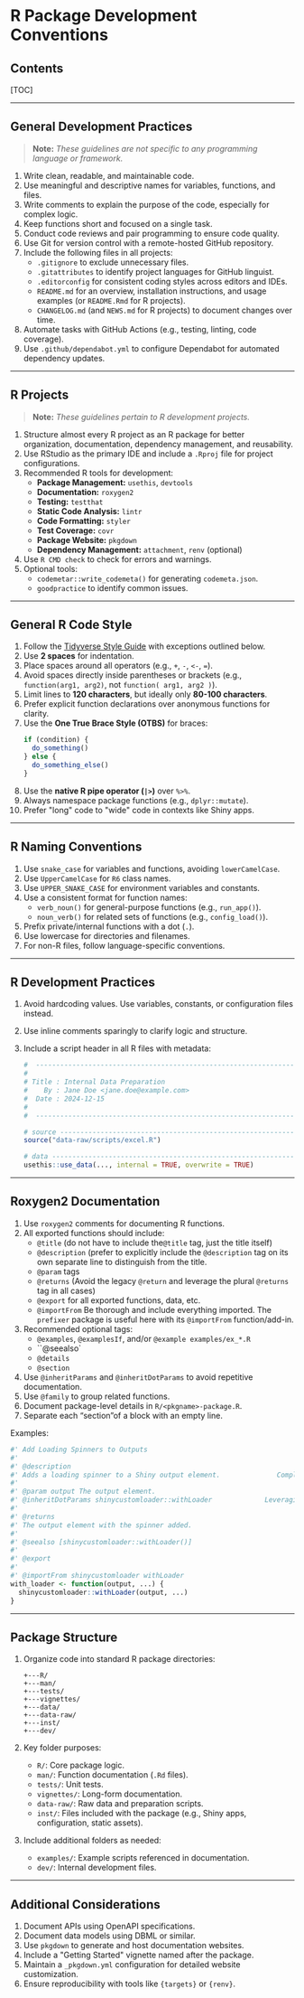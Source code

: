# R Package Development Conventions

## Contents

[TOC]

---

## General Development Practices

> **Note:** *These guidelines are not specific to any programming language or framework.*

1. Write clean, readable, and maintainable code.
2. Use meaningful and descriptive names for variables, functions, and files.
3. Write comments to explain the purpose of the code, especially for complex logic.
4. Keep functions short and focused on a single task.
5. Conduct code reviews and pair programming to ensure code quality.
6. Use Git for version control with a remote-hosted GitHub repository.
7. Include the following files in all projects:
    - `.gitignore` to exclude unnecessary files.
    - `.gitattributes` to identify project languages for GitHub linguist.
    - `.editorconfig` for consistent coding styles across editors and IDEs.
    - `README.md` for an overview, installation instructions, and usage examples (or `README.Rmd` for R projects).
    - `CHANGELOG.md` (and `NEWS.md` for R projects) to document changes over time.
8. Automate tasks with GitHub Actions (e.g., testing, linting, code coverage).
9. Use `.github/dependabot.yml` to configure Dependabot for automated dependency updates.

---

## R Projects

> **Note:** *These guidelines pertain to R development projects.*

1. Structure almost every R project as an R package for better organization, documentation, dependency management, and reusability.
2. Use RStudio as the primary IDE and include a `.Rproj` file for project configurations.
3. Recommended R tools for development:
    - **Package Management:** `usethis`, `devtools`
    - **Documentation:** `roxygen2`
    - **Testing:** `testthat`
    - **Static Code Analysis:** `lintr`
    - **Code Formatting:** `styler`
    - **Test Coverage:** `covr`
    - **Package Website:** `pkgdown`
    - **Dependency Management:** `attachment`, `renv` (optional)
4. Use `R CMD check` to check for errors and warnings.
5. Optional tools:
    - `codemetar::write_codemeta()` for generating `codemeta.json`.
    - `goodpractice` to identify common issues.

---

## General R Code Style

1. Follow the [Tidyverse Style Guide](https://style.tidyverse.org/) with exceptions outlined below.
2. Use **2 spaces** for indentation.
3. Place spaces around all operators (e.g., `+`, `-`, `<-`, `=`).
4. Avoid spaces directly inside parentheses or brackets (e.g., `function(arg1, arg2)`, not `function( arg1, arg2 )`).
5. Limit lines to **120 characters**, but ideally only **80-100 characters**.
6. Prefer explicit function declarations over anonymous functions for clarity.
7. Use the **One True Brace Style (OTBS)** for braces:
    ```r
    if (condition) {
      do_something()
    } else {
      do_something_else()
    }
    ```
8. Use the **native R pipe operator (`|>`)** over `%>%`.
9. Always namespace package functions (e.g., `dplyr::mutate`).
10. Prefer "long" code to "wide" code in contexts like Shiny apps.

---

## R Naming Conventions

1. Use `snake_case` for variables and functions, avoiding `lowerCamelCase`.
2. Use `UpperCamelCase` for `R6` class names.
3. Use `UPPER_SNAKE_CASE` for environment variables and constants.
4. Use a consistent format for function names:
    - `verb_noun()` for general-purpose functions (e.g., `run_app()`).
    - `noun_verb()` for related sets of functions (e.g., `config_load()`).
5. Prefix private/internal functions with a dot (`.`).
6. Use lowercase for directories and filenames.
7. For non-R files, follow language-specific conventions.

---

## R Development Practices

1. Avoid hardcoding values. Use variables, constants, or configuration files instead.
2. Use inline comments sparingly to clarify logic and structure.
3. Include a script header in all R files with metadata:

    ```r
    #  ------------------------------------------------------------------------
    #
    # Title : Internal Data Preparation
    #    By : Jane Doe <jane.doe@example.com>
    #  Date : 2024-12-15
    #
    #  ------------------------------------------------------------------------

    # source ------------------------------------------------------------------
    source("data-raw/scripts/excel.R")

    # data --------------------------------------------------------------------
    usethis::use_data(..., internal = TRUE, overwrite = TRUE)
    ```

---

## Roxygen2 Documentation

1. Use `roxygen2` comments for documenting R functions.
2. All exported functions should include:
    - `@title` (do not have to include the`@title` tag, just the title itself)
    - `@description` (prefer to explicitly include the `@description` tag on its own separate line to distinguish from the title.
    - `@param` tags
    - `@returns` (Avoid the legacy `@return` and leverage the plural `@returns` tag in all cases)
    - `@export` for all exported functions, data, etc.
    - `@importFrom` Be thorough and include everything imported. The `prefixer` package is useful here with its `@importFrom` function/add-in.
3. Recommended optional tags:
    - `@examples`, `@examplesIf`, and/or `@example examples/ex_*.R`
    - ``@seealso`
    - `@details`
    - `@section`
4. Use `@inheritParams` and `@inheritDotParams` to avoid repetitive documentation.
5. Use `@family` to group related functions.
6. Document package-level details in `R/<pkgname>-package.R`.
7. Separate each “section”of a block with an empty line.

Examples:

```r
#' Add Loading Spinners to Outputs                                          Title at top on its own line without the @title tag
#'                                                                                                 Empty Lines to separate "sections"
#' @description                                                                           @description tag on its own isolated line
#' Adds a loading spinner to a Shiny output element.              Complete sentences.
#'
#' @param output The output element.                                    All parameters taken into account
#' @inheritDotParams shinycustomloader::withLoader             Leveraging inheritence
#'
#' @returns                                                                                Use @returns, not @return
#' The output element with the spinner added.
#'
#' @seealso [shinycustomloader::withLoader()]
#'
#' @export
#'
#' @importFrom shinycustomloader withLoader
with_loader <- function(output, ...) {
  shinycustomloader::withLoader(output, ...)
}
```

---

## Package Structure

1. Organize code into standard R package directories:

    ```plaintext
    +---R/
    +---man/
    +---tests/
    +---vignettes/
    +---data/
    +---data-raw/
    +---inst/
    +---dev/
    ```

2. Key folder purposes:
    - `R/`: Core package logic.
    - `man/`: Function documentation (`.Rd` files).
    - `tests/`: Unit tests.
    - `vignettes/`: Long-form documentation.
    - `data-raw/`: Raw data and preparation scripts.
    - `inst/`: Files included with the package (e.g., Shiny apps, configuration, static assets).

3. Include additional folders as needed:
    - `examples/`: Example scripts referenced in documentation.
    - `dev/`: Internal development files.

---

## Additional Considerations

1. Document APIs using OpenAPI specifications.
2. Document data models using DBML or similar.
3. Use `pkgdown` to generate and host documentation websites.
4. Include a "Getting Started" vignette named after the package.
5. Maintain a `_pkgdown.yml` configuration for detailed website customization.
6. Ensure reproducibility with tools like `{targets}` or `{renv}`.
